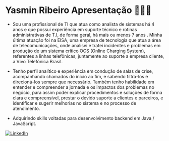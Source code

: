 
# Yasmin Ribeiro Apresentação 👩🏼‍💻 #

- Sou uma profissional de TI que atua como analista de sistemas há 4 anos e que possui experiência em suporte técnico e rotinas administrativas de T.I, de forma geral, há mais ou menos 7 anos . Minha última atuação foi na EISA, uma empresa de tecnologia que atua a área de telecomunicações, onde analisei e tratei incidentes e problemas em produção de um sistema crítico OCS (Online Charging System), referentes a linhas telefônicas, juntamente ao suporte a empresa cliente, a Vivo Telefônica Brasil.

- Tenho perfil analítico e experiência em condução de salas de crise, acompanhando chamados do início ao fim, e sabendo filtrá-los e direcioná-los sempre que necessário. Também tenho habilidade em entender e compreender a jornada e os impactos dos problemas no negócio, para assim poder explicar procedimentos e soluções de forma clara e compreensível, prestar o devido suporte a clientes e parceiros, e identificar e sugerir melhorias no sistema e no processo de atendimento.

- Adquirindo skills voltadas para desenvolvimento backend em Java / JavaScript.

[![LinkedIn](https://img.shields.io/badge/LinkedIn-0077B5?style=for-the-badge&logo=linkedin&logoColor=white)](https://www.linkedin.com/in/yasmin-de-fran%C3%A7a-ribeiro-2218b138/)